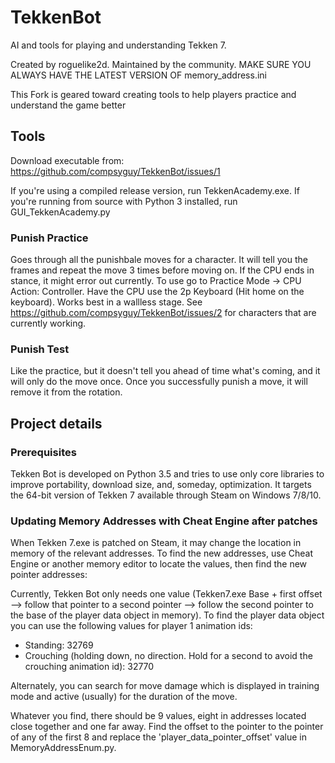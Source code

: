 # TekkenBot
AI and tools for playing and understanding Tekken 7.

Created by roguelike2d. Maintained by the community. MAKE SURE YOU ALWAYS HAVE THE LATEST VERSION OF memory_address.ini

This Fork is geared toward creating tools to help players practice and understand the game better

## Tools
Download executable from: https://github.com/compsyguy/TekkenBot/issues/1

If you're using a compiled release version, run TekkenAcademy.exe. If you're running from source with Python 3 installed, run GUI_TekkenAcademy.py

### Punish Practice
Goes through all the punishbale moves for a character. It will tell you the frames and repeat the move 3 times before moving on. If the CPU ends in stance, it might error out currently.
To use go to Practice Mode -> CPU Action: Controller.
Have the CPU use the 2p Keyboard (Hit home on the keyboard).
Works best in a wallless stage.
See 
https://github.com/compsyguy/TekkenBot/issues/2 
for characters that are currently working.

### Punish Test
Like the practice, but it doesn't tell you ahead of time what's coming, and it will only do the move once.
Once you successfully punish a move, it will remove it from the rotation.


## Project details

### Prerequisites
Tekken Bot is developed on Python 3.5 and tries to use only core libraries to improve portability, download size, and, someday, optimization. It targets the 64-bit version of Tekken 7 available through Steam on Windows 7/8/10.

### Updating Memory Addresses with Cheat Engine after patches
When Tekken 7.exe is patched on Steam, it may change the location in memory of the relevant addresses. To find the new addresses, use Cheat Engine or another memory editor to locate the values, then find the new pointer addresses:

Currently, Tekken Bot only needs one value (Tekken7.exe Base + first offset  --> follow that pointer to a second pointer --> follow the second pointer to the base of the player data object in memory).
To find the player data object you can use the following values for player 1 animation ids:
 * Standing: 32769
 * Crouching (holding down, no direction. Hold for a second to avoid the crouching animation id): 32770

Alternately, you can search for move damage which is displayed in training mode and active (usually) for the duration of the move.

Whatever you find, there should be 9 values, eight in addresses located close together and one far away. Find the offset to the pointer to the pointer of any of the first 8 and replace the 'player_data_pointer_offset' value in MemoryAddressEnum.py.